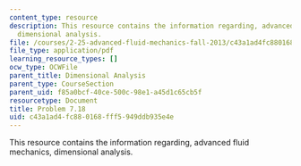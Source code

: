 ```yaml
---
content_type: resource
description: This resource contains the information regarding, advanced fluid mechanics,
  dimensional analysis.
file: /courses/2-25-advanced-fluid-mechanics-fall-2013/c43a1ad4fc880168fff5949ddb935e4e_MIT2_25F13_Shapi7.18_Prob.pdf
file_type: application/pdf
learning_resource_types: []
ocw_type: OCWFile
parent_title: Dimensional Analysis
parent_type: CourseSection
parent_uid: f85a0bcf-40ce-500c-98e1-a45d1c65cb5f
resourcetype: Document
title: Problem 7.18
uid: c43a1ad4-fc88-0168-fff5-949ddb935e4e
---
```

This resource contains the information regarding, advanced fluid mechanics, dimensional analysis.